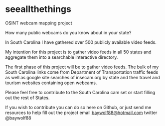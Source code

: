 # seeallthethings
OSINT webcam mapping project

How many public webcams do you know about in your state?

In South Carolina I have gathered over 500 publicly available video feeds.  

My intention for this project is to gather video feeds in all 50 states and aggregate them into a searchable interactive directory.

The first phase of this project will be to gather video feeds.  The bulk of my South Carolina links come from
Department of Transportation traffic feeds as well as google site searches of insecam.org by state and then travel and tourism
websites containing open webcams.  

Please feel free to contribute to the South Carolina cam set or start filling out the rest of States.

If you wish to contribute you can do so here on Github, or just send me resources to help fill out the project
email baywolf88@hotmail.com
twitter @baywolf88

